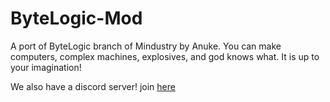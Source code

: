 # ByteLogic-Mod

A port of ByteLogic branch of Mindustry by Anuke. You can make computers, complex machines, explosives, and god knows what. It is up to your imagination!

We also have a discord server! join [here](https://discord.gg/DjTSbB)
